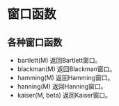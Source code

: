 # 窗口函数

## 各种窗口函数

- bartlett(M)	返回Bartlett窗口。
- blackman(M)	返回Blackman窗口。
- hamming(M)	返回Hamming窗口。
- hanning(M)	返回Hanning窗口。
- kaiser(M, beta)	返回Kaiser窗口。